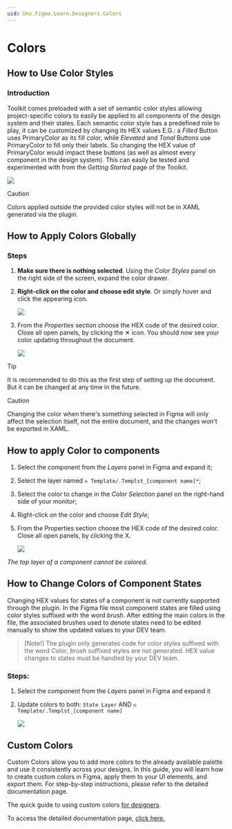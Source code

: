 ```yaml
---
uid: Uno.Figma.Learn.Designers.Colors
---
```


# Colors

## How to Use Color Styles

### Introduction

Toolkit comes preloaded with a set of semantic color styles allowing project-specific colors to easily be applied to all components of the design system and their states. Each semantic color style has a predefined role to play, it can be customized by changing its HEX values E.G.: a *Filled* Button uses PrimaryColor as its fill color, while *Elevated* and *Tonal* Buttons use PrimaryColor to fill only their labels. So changing the HEX value of PrimaryColor would impact these buttons (as well as almost every component in the design system). This can easily be tested and experimented with from the *Getting Started* page of the Toolkit.

![](assets/colors1.png)

> [!CAUTION]
> Colors applied outside the provided color styles will not be in XAML generated via the plugin.

## How to Apply Colors Globally

### Steps

1. **Make sure there is nothing selected**. Using the *Color Styles* panel on the right side of the screen, expand the color drawer.
2. **Right-click on the color and choose edit style**. Or simply hover and click the appearing icon.

   ![](assets/color-edit.png)

3. From the *Properties* section choose the HEX code of the desired color. Close all open panels, by clicking the ✕ icon. You should now see your color updating throughout the document.

   ![](assets/color-edit-properties.png)

> [!TIP]
> It is recommended to do this as the first step of setting up the document. But it can be changed at any time in the future.

> [!CAUTION]
> Changing the color when there's something selected in Figma will only affect the selection itself, not the entire document, and the changes won't be exported in XAML.  

## How to apply Color to components

1. Select the component from the *Layers* panel in Figma and expand it;
2. Select the layer named `◇ Template/.Templst_[component name]*`;
3. Select the color to change in the *Color Selection* panel on the right-hand side of your monitor;
4. Right-click on the color and choose *Edit Style*;
5. From the Properties section choose the HEX code of the desired color. Close all open panels, by clicking the X.

   ![](assets/colors-apply.png)

*The top layer of a component cannot be colored.*

## How to Change Colors of Component States

Changing HEX values for states of a component is not currently supported through the plugin. In the Figma file most component states are filled using color styles suffixed with the word *brush*. After editing the main colors in the file, the associated brushes used to denote states need to be edited manually to show the updated values to your DEV team. 

>[Note!] The plugin only generates code for color styles suffixed with the word *Color*, *brush* suffixed styles are not generated. HEX value changes to states must be handled by your DEV team.

### Steps:

1. Select the component from the *Layers* panel in Figma and expand it
2. Update colors to both: `State Layer` AND `◇ Template/.Templst_[component name]`

   ![](assets/colors-update.png)

## Custom Colors

Custom Colors allow you to add more colors to the already available palette and use it consistently across your designs. In this guide, you will learn how to create custom colors in Figma, apply them to your UI elements, and export them. For step-by-step instructions, please refer to the detailed documentation page.

The quick guide to using custom colors [for designers](/doc-public/learn/designers/Custom%20Colors).

To access the detailed documentation page, [click here.](../developers/custom-colors.md)
